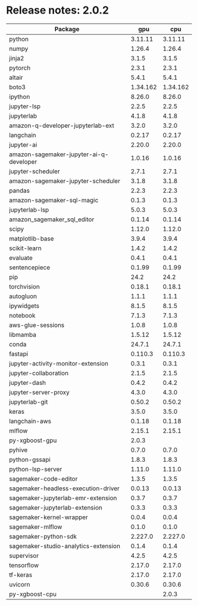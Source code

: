 # Release notes: 2.0.2

Package | gpu| cpu
---|---|---
python|3.11.11|3.11.11
numpy|1.26.4|1.26.4
jinja2|3.1.5|3.1.5
pytorch|2.3.1|2.3.1
altair|5.4.1|5.4.1
boto3|1.34.162|1.34.162
ipython|8.26.0|8.26.0
jupyter-lsp|2.2.5|2.2.5
jupyterlab|4.1.8|4.1.8
amazon-q-developer-jupyterlab-ext|3.2.0|3.2.0
langchain|0.2.17|0.2.17
jupyter-ai|2.20.0|2.20.0
amazon-sagemaker-jupyter-ai-q-developer|1.0.16|1.0.16
jupyter-scheduler|2.7.1|2.7.1
amazon-sagemaker-jupyter-scheduler|3.1.8|3.1.8
pandas|2.2.3|2.2.3
amazon-sagemaker-sql-magic|0.1.3|0.1.3
jupyterlab-lsp|5.0.3|5.0.3
amazon_sagemaker_sql_editor|0.1.14|0.1.14
scipy|1.12.0|1.12.0
matplotlib-base|3.9.4|3.9.4
scikit-learn|1.4.2|1.4.2
evaluate|0.4.1|0.4.1
sentencepiece|0.1.99|0.1.99
pip|24.2|24.2
torchvision|0.18.1|0.18.1
autogluon|1.1.1|1.1.1
ipywidgets|8.1.5|8.1.5
notebook|7.1.3|7.1.3
aws-glue-sessions|1.0.8|1.0.8
libmamba|1.5.12|1.5.12
conda|24.7.1|24.7.1
fastapi|0.110.3|0.110.3
jupyter-activity-monitor-extension|0.3.1|0.3.1
jupyter-collaboration|2.1.5|2.1.5
jupyter-dash|0.4.2|0.4.2
jupyter-server-proxy|4.3.0|4.3.0
jupyterlab-git|0.50.2|0.50.2
keras|3.5.0|3.5.0
langchain-aws|0.1.18|0.1.18
mlflow|2.15.1|2.15.1
py-xgboost-gpu|2.0.3| 
pyhive|0.7.0|0.7.0
python-gssapi|1.8.3|1.8.3
python-lsp-server|1.11.0|1.11.0
sagemaker-code-editor|1.3.5|1.3.5
sagemaker-headless-execution-driver|0.0.13|0.0.13
sagemaker-jupyterlab-emr-extension|0.3.7|0.3.7
sagemaker-jupyterlab-extension|0.3.3|0.3.3
sagemaker-kernel-wrapper|0.0.4|0.0.4
sagemaker-mlflow|0.1.0|0.1.0
sagemaker-python-sdk|2.227.0|2.227.0
sagemaker-studio-analytics-extension|0.1.4|0.1.4
supervisor|4.2.5|4.2.5
tensorflow|2.17.0|2.17.0
tf-keras|2.17.0|2.17.0
uvicorn|0.30.6|0.30.6
py-xgboost-cpu| |2.0.3
